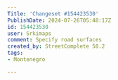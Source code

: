 ```yaml
---
Title: 'Changeset #154423530'
PublishDate: 2024-07-26T05:48:17Z
id: 154423530
user: Srkimaps
comment: Specify road surfaces
created_by: StreetComplete 58.2
tags:
- Montenegro

---
```

